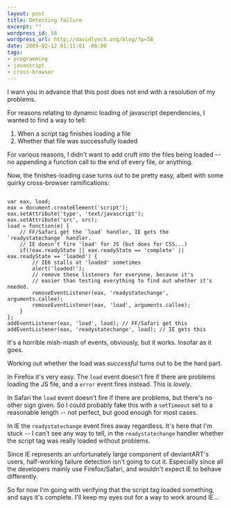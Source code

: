 ```yaml
--- 
layout: post
title: Detecting failure
excerpt: ""
wordpress_id: 58
wordpress_url: http://davidlynch.org/blog/?p=58
date: 2009-02-12 01:11:01 -06:00
tags: 
- programming
- javascript
- cross-browser
---
```

I warn you in advance that this post does not end with a resolution of my problems.

For reasons relating to dynamic loading of javascript dependencies, I wanted to find a way to tell:

<ol>
	<li>When a script tag finishes loading a file</li>
	<li>Whether that file was successfully loaded</li>
</ol>

For various reasons, I didn't want to add cruft into the files being loaded -- no appending a function call to the end of every file, or anything.

Now, the finishes-loading case turns out to be pretty easy, albeit with some quirky cross-browser ramifications:

<pre class="prettyprint"><code>
var eax, load;
eax = document.createElement('script');
eax.setAttribute('type', 'text/javascript');
eax.setAttribute('src', src);
load = function(e) {
    // FF/Safari get the `load` handler, IE gets the `readystatechange` handler.
    // IE doesn't fire 'load' for JS (but does for CSS...)
    if(!eax.readyState || eax.readyState == 'complete' || eax.readyState == 'loaded') {
        // IE6 stalls at 'loaded' sometimes
        alert('loaded!');
        // remove these listeners for everyone, because it's
        // easier than testing everything to find out whether it's needed.
        removeEventListener(eax, 'readystatechange', arguments.callee);
        removeEventListener(eax, 'load', arguments.callee);
    }
};
addEventListener(eax, 'load', load); // FF/Safari get this
addEventListener(eax, 'readystatechange', load); // IE gets this
</code></pre>

It's a horrible mish-mash of events, obviously, but it works.  Insofar as it goes.

Working out whether the load was <em>successful</em> turns out to be the hard part.

In Firefox it's very easy.  The <code>load</code> event doesn't fire if there are problems loading the JS file, and a <code>error</code> event fires instead.  This is <em>lovely</em>.

In Safari the <code>load</code> event doesn't fire if there are problems, but there's no other sign given.  So I could probably fake this with a <code>setTimeout</code> set to a reasonable length -- not perfect, but good enough for most cases.

In IE the <code>readystatechange</code> event fires away regardless.  It's here that I'm stuck -- I can't see any way to tell, in the <code>readystatechange</code> handler whether the script tag was really loaded without problems.

Since IE represents an unfortunately large component of deviantART's users, half-working failure detection isn't going to cut it.  Especially since all the developers mainly use Firefox/Safari, and wouldn't expect IE to behave differently.

So for now I'm going with verifying that the script tag loaded something, and says it's complete.  I'll keep my eyes out for a way to work around IE...
